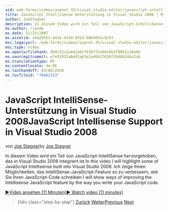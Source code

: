 ```yaml
---
uid: web-forms/videos/aspnet-35/visual-studio-editor/javascript-intellisense-support-in-visual-studio-2008
title: JavaScript IntelliSense-Unterstützung in Visual Studio 2008 | Microsoft-Dokumentation
author: JoeStagner
description: In diesem Video wird ein Teil von JavaScript-IntelliSense hervorgehoben, das in Visual Studio 2008 integriert ist. Ich zeige Möglichkeiten zum Verbessern der IntelliSense-JavaScript-Funktionen...
ms.author: riande
ms.date: 11/15/2007
ms.assetid: a4429553-d43e-4169-9fb3-086405ec9c93
msc.legacyurl: /web-forms/videos/aspnet-35/visual-studio-editor/javascript-intellisense-support-in-visual-studio-2008
msc.type: video
ms.openlocfilehash: 0b0c52c2a442e0cf8367fe168c6b2f99b1126a6b
ms.sourcegitcommit: e7e91932a6e91a63e2e46417626f39d6b244a3ab
ms.translationtype: MT
ms.contentlocale: de-DE
ms.lasthandoff: 03/06/2020
ms.locfileid: "78462333"
---
```

# <a name="javascript-intellisense-support-in-visual-studio-2008"></a><span data-ttu-id="872a3-104">JavaScript IntelliSense-Unterstützung in Visual Studio 2008</span><span class="sxs-lookup"><span data-stu-id="872a3-104">JavaScript Intellisense Support in Visual Studio 2008</span></span>

<span data-ttu-id="872a3-105">von [Joe Stagner](https://github.com/JoeStagner)</span><span class="sxs-lookup"><span data-stu-id="872a3-105">by [Joe Stagner](https://github.com/JoeStagner)</span></span>

<span data-ttu-id="872a3-106">In diesem Video wird ein Teil von JavaScript-IntelliSense hervorgehoben, das in Visual Studio 2008 integriert ist.</span><span class="sxs-lookup"><span data-stu-id="872a3-106">In this video I will highlight some of JavaScript Intellisense built into Visual Studio 2008.</span></span> <span data-ttu-id="872a3-107">Ich zeige Ihnen Möglichkeiten, das IntelliSense-JavaScript-Feature so zu verbessern, wie Sie Ihren JavaScript-Code schreiben.</span><span class="sxs-lookup"><span data-stu-id="872a3-107">I will show ways of improving the Intellisense JavaScript feature by the way you write your JavaScript code.</span></span>

[<span data-ttu-id="872a3-108">&#9654;Video ansehen (11 Minuten)</span><span class="sxs-lookup"><span data-stu-id="872a3-108">&#9654; Watch video (11 minutes)</span></span>](https://channel9.msdn.com/Blogs/ASP-NET-Site-Videos/javascript-intellisense-support-in-visual-studio-2008)

> [!div class="step-by-step"]
> <span data-ttu-id="872a3-109">[Zurück](new-designer-support-in-visual-studio-2008.md)
> [Weiter](javascript-debugging-in-visual-studio-2008.md)</span><span class="sxs-lookup"><span data-stu-id="872a3-109">[Previous](new-designer-support-in-visual-studio-2008.md)
[Next](javascript-debugging-in-visual-studio-2008.md)</span></span>
